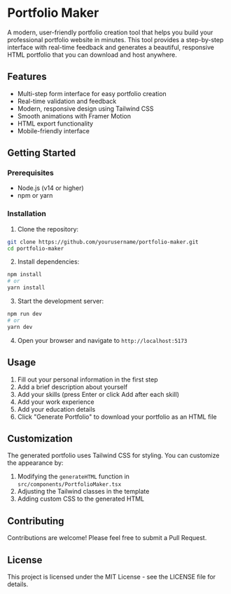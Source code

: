 # Portfolio Maker

A modern, user-friendly portfolio creation tool that helps you build your professional portfolio website in minutes. This tool provides a step-by-step interface with real-time feedback and generates a beautiful, responsive HTML portfolio that you can download and host anywhere.

## Features

- Multi-step form interface for easy portfolio creation
- Real-time validation and feedback
- Modern, responsive design using Tailwind CSS
- Smooth animations with Framer Motion
- HTML export functionality
- Mobile-friendly interface

## Getting Started

### Prerequisites

- Node.js (v14 or higher)
- npm or yarn

### Installation

1. Clone the repository:
```bash
git clone https://github.com/yourusername/portfolio-maker.git
cd portfolio-maker
```

2. Install dependencies:
```bash
npm install
# or
yarn install
```

3. Start the development server:
```bash
npm run dev
# or
yarn dev
```

4. Open your browser and navigate to `http://localhost:5173`

## Usage

1. Fill out your personal information in the first step
2. Add a brief description about yourself
3. Add your skills (press Enter or click Add after each skill)
4. Add your work experience
5. Add your education details
6. Click "Generate Portfolio" to download your portfolio as an HTML file

## Customization

The generated portfolio uses Tailwind CSS for styling. You can customize the appearance by:

1. Modifying the `generateHTML` function in `src/components/PortfolioMaker.tsx`
2. Adjusting the Tailwind classes in the template
3. Adding custom CSS to the generated HTML

## Contributing

Contributions are welcome! Please feel free to submit a Pull Request.

## License

This project is licensed under the MIT License - see the LICENSE file for details. 
